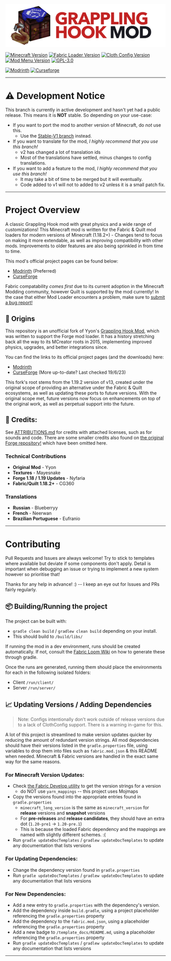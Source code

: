 [![](./docs/media/banner.png)](https://github.com/CloudG360/grapplemod-restitched)

[![Minecraft Version](https://img.shields.io/badge/Minecraft-v${minecraft_version}-blue?style=flat-square)](https://www.minecraft.net/en-us)
[![Fabric Loader Version](https://img.shields.io/badge/Fabric_Loader-v${loader_version}-AA8554?style=flat-square)](https://fabricmc.net/use/installer/)
[![Cloth Config Version](https://img.shields.io/badge/Cloth_Config-v${clothconfig_version}-pink?style=flat-square)](https://modrinth.com/mod/cloth-config)
[![Mod Menu Version](https://img.shields.io/badge/Mod_Menu-v${modmenu_version}-indigo?style=flat-square)](https://modrinth.com/mod/modmenu)
[![GPL-3.0](https://img.shields.io/badge/License-GNU_GPL_3.0-mint?style=flat-square)](https://www.gnu.org/licenses/gpl-3.0.en.html)

[![Modrinth](https://img.shields.io/modrinth/dt/f4hp6FTb?logo=modrinth&style=flat-square)](https://modrinth.com/mod/grappling-hook-mod-fabric)
[![Curseforge](https://cf.way2muchnoise.eu/short_grappling-hook-restitched.svg?badge_style=flat)](https://www.curseforge.com/minecraft/mc-mods/grappling-hook-restitched)

---

# ⚠️ Development Notice

This branch is currently in active development and hasn't yet had a public release.
This means it is **NOT** stable. So depending on your use-case:

- If you want to port the mod to another version of Minecraft, do *not* use this.
    - Use the [Stable-V1 branch](https://github.com/CloudG360/grapplemod-restitched/tree/stable-v1) instead.
- If you want to translate for the mod, *I highly recommend that you use this branch!*
    - v2 has changed a lot of translation ids
    - Most of the translations have settled, minus changes to config translations.
- If you want to add a feature to the mod, *I highly recommend that you use this branch!*
    - It may take a bit of time to be merged but it will eventually.
    - Code added to v1 will not to added to v2 unless it is a small patch fix.

---

# Project Overview

A classic Grappling Hook mod with great physics and a wide range of customizations! This Minecraft mod is written for
the Fabric & Quilt mod loaders for modern versions of Minecraft (1.18.2+) - Changes tend to focus on making it more
extendable, as well as improving compatibility with other mods. Improvements to older features are also being sprinkled
in from time to time.

This mod's official project pages can be found below:

- [Modrinth](https://modrinth.com/mod/grappling-hook-mod-fabric) (Preferred)
- [CurseForge](https://curseforge.com/minecraft/mc-mods/grappling-hook-restitched) 

Fabric compatability *comes first* due to its current adoption in the Minecraft Modding community, however Quilt is
supported by the mod currently! In the case that either Mod Loader encounters a problem, make sure to
[submit a bug report!](https://github.com/CloudG360/grapplemod-restitched)



## 🔗 Origins

This repository is an unofficial fork of Yyon's [Grappling Hook Mod](https://github.com/yyon/grapplemod), which was 
written to support the Forge mod loader. It has a history stretching back all the way to its MCreator roots in 2015,
implementing improved physics, upgrades, and better integrations since.

You can find the links to its official project pages (and the downloads) here:

- [Modrinth](https://modrinth.com/mod/grappling-hook-mod/versions)
- [CurseForge](https://www.curseforge.com/minecraft/mc-mods/grappling-hook-mod) (More up-to-date? Last checked 19/6/23)

This fork's root stems from the 1.19.2 version of v13, created under the original scope of providing an alternative
under the Fabric & Quilt ecosystems, as well as updating these ports to future versions. With the original scope met,
future versions now focus on enhancements on top of the original work, as well as perpetual support into the future.


## 📜 Credits:

See [ATTRIBUTIONS.md](/ATTRIBUTIONS.md) for credits with attached licenses, such as for sounds and code.
There are some smaller credits also found on [the original Forge repository!](https://github.com/yyon/grapplemod/)
which have been omitted here.

### Technical Contributions

- **Original Mod** - Yyon
- **Textures** - Mayesnake
- **Forge 1.18 / 1.19 Updates** - Nyfaria
- **Fabric/Quilt 1.18.2+** - CG360

### Translations

- **Russian** - Blueberryy
- **French** - Neerwan
- **Brazilian Portuguese** - Eufranio


--- 


# Contributing

Pull Requests and Issues are always welcome! Try to stick to templates where available but deviate if some components
don't apply. Detail is important when debugging an issue or trying to implement a new system however so prioritise
that!

Thanks for any help in advance! :)  -- I keep an eye out for Issues and PRs fairly regularly.


## 📦 Building/Running the project

The project can be built with:

- `gradle clean build` / `gradlew clean build` depending on your install.
- This should build to `/build/libs/`

If running the mod in a dev environment, runs should be created automatically. If not, consult the
[Fabric Loom Wiki](https://fabricmc.net/wiki/documentation:fabric_loom) on how to generate these through gradle.

Once the runs are generated, running them should place the environments for each in the following isolated folders:

- Client `/run/client/`
- Server `/run/server/`



## 📈 Updating Versions / Adding Dependencies

> Note: Configs intentionally don't work outside of release versions due to a lack of
> ClothConfig support. There is a warning in-game for this.

A lot of this project is streamlined to make version updates quicker by reducing the amount of redundant version
strings. All mod dependencies should have their versions listed in the `gradle.properties` file, using variables
to drop them into files such as `fabric.mod.json` & this README when needed. Minecraft & Fabric versions are handled in
the exact same way for the same reasons.


### For Minecraft Version Updates:

- Check [the Fabric Develop utility](https://fabricmc.net/develop/) to get the version strings for a version
    - do NOT use `yarn_mappings` -- this project uses Mojmaps
- Copy the versions found into the appropriate entries found in `gradle.properties`
    - `minecraft_long_version` is the same as `minecraft_version` for __release__ versions and __snapshot__ versions
    - For __pre-releases__ and __release candidates__, they should have an extra dot (`1.20-pre1` -> `1.20-pre.1`)
    - This is because the loaded Fabric dependency and the mappings are named with slightly different schemes. :(
- Run `gradle updateDocTemplates` / `gradlew updateDocTemplates` to update any documentation that lists versions


### For Updating Dependencies:

- Change the dependency version found in `gradle.properties`
- Run `gradle updateDocTemplates` / `gradlew updateDocTemplates` to update any documentation that lists versions


### For New Dependencies:

- Add a new entry to `gradle.properties` with the dependency's version.
- Add the dependency inside `build.gradle`, using a project placeholder referencing the `gradle.properties` property
- Add the dependency to the `fabric.mod.json`, using a placeholder referencing the `gradle.properties` property
- Add a new badge to `/template_docs/README.md`, using a placeholder referencing the `gradle.properties` property
- Run `gradle updateDocTemplates` / `gradlew updateDocTemplates` to update any documentation that lists versions

---